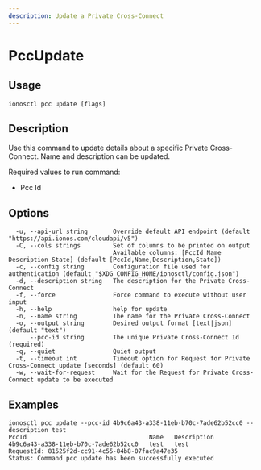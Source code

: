 ```yaml
---
description: Update a Private Cross-Connect
---
```


# PccUpdate

## Usage

```text
ionosctl pcc update [flags]
```

## Description

Use this command to update details about a specific Private Cross-Connect. Name and description can be updated.

Required values to run command:

* Pcc Id

## Options

```text
  -u, --api-url string       Override default API endpoint (default "https://api.ionos.com/cloudapi/v5")
  -C, --cols strings         Set of columns to be printed on output 
                             Available columns: [PccId Name Description State] (default [PccId,Name,Description,State])
  -c, --config string        Configuration file used for authentication (default "$XDG_CONFIG_HOME/ionosctl/config.json")
  -d, --description string   The description for the Private Cross-Connect
  -f, --force                Force command to execute without user input
  -h, --help                 help for update
  -n, --name string          The name for the Private Cross-Connect
  -o, --output string        Desired output format [text|json] (default "text")
      --pcc-id string        The unique Private Cross-Connect Id (required)
  -q, --quiet                Quiet output
  -t, --timeout int          Timeout option for Request for Private Cross-Connect update [seconds] (default 60)
  -w, --wait-for-request     Wait for the Request for Private Cross-Connect update to be executed
```

## Examples

```text
ionosctl pcc update --pcc-id 4b9c6a43-a338-11eb-b70c-7ade62b52cc0 --description test
PccId                                  Name   Description
4b9c6a43-a338-11eb-b70c-7ade62b52cc0   test   test
RequestId: 81525f2d-cc91-4c55-84b8-07fac9a47e35
Status: Command pcc update has been successfully executed
```

